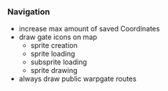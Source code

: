 ### Navigation
- increase max amount of saved Coordinates
- draw gate icons on map
    - sprite creation
    - sprite loading
    - subsprite loading
    - sprite drawing
- always draw public warpgate routes